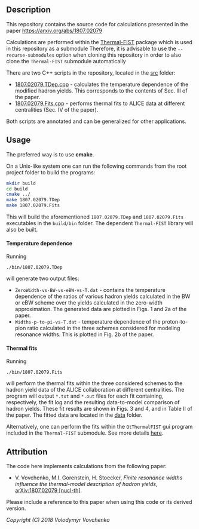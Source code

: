 ## Description

This repository contains the source code for calculations presented in the paper https://arxiv.org/abs/1807.02079

Calculations are performed within the [Thermal-FIST](https://github.com/vlvovch/Thermal-FIST) package which is used in this repository as a submodule
Therefore, it is advisable to use the `--recurse-submodules` option when cloning this repository in order to also clone the `Thermal-FIST` submodule automatically 

There are two C++ scripts in the repository, located in the [src](src) folder:
- [1807.02079.TDep.cpp](src/1807.02079.TDep.cpp) - calculates the temperature dependence of the modified hadron yields. This corresponds to the contents of Sec. III of the paper.
- [1807.02079.Fits.cpp](src/1807.02079.Fits.cpp) - performs thermal fits to ALICE data at different centralities (Sec. IV of the paper).

Both scripts are annotated and can be generalized for other applications.

## Usage
The preferred way is to use **cmake**.

On a Unix-like system one can run the following commands from the root project folder to build the programs:
```bash
mkdir build
cd build
cmake ../
make 1807.02079.TDep
make 1807.02079.Fits
```

This will build the aforementioned `1807.02079.TDep` and `1807.02079.Fits` executables in the `build/bin` folder.
The dependent `Thermal-FIST` library will also be built.

#### Temperature dependence

Running
```
./bin/1807.02079.TDep
```
will generate two output files:
- `ZeroWidth-vs-BW-vs-eBW-vs-T.dat` - contains the temperature dependence of the ratios of various hadron yields calculated in the BW or eBW scheme over the yields calculated in the zero-width approximation. The generated data are plotted in Figs. 1 and 2a of the paper.
- `Widths-p-to-pi-vs-T.dat` - temperature dependence of the proton-to-pion ratio calculated in the three schemes considered for modeling resonance widths. This is plotted in Fig. 2b of the paper.

#### Thermal fits

Running
```
./bin/1807.02079.Fits
```
will perform the thermal fits within the three considered schemes to the hadron yield data of the ALICE collaboration at different centralities. 
The program will output `*.txt` and `*.out` files for each fit containing, respectively, the fit log and the resulting data-to-model comparison of hadron yields.
These fit results are shown in Figs. 3 and 4, and in Table II of the paper.
The fitted data are located in the [data](data) folder.

Alternatively, one can perform the fits within the `QtThermalFIST` gui program included in the `Thermal-FIST` submodule. See more details [here](https://github.com/vlvovch/Thermal-FIST/blob/master/docs/quickstart.md).


## Attribution
The code here implements calculations from the following paper:

- V. Vovchenko, M.I. Gorenstein, H. Stoecker, *Finite resonance widths influence the thermal-model description of hadron yields*, [arXiv:1807.02079 [nucl-th]](https://arxiv.org/abs/1807.02079).

Please include a reference to this paper when using this code or its derived version.

*Copyright (C) 2018  Volodymyr Vovchenko*